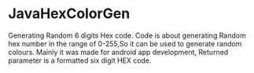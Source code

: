 # JavaHexColorGen
Generating Random 6 digits Hex code.
Code is about generating Random hex number in the range of 0-255,So it can be used to generate random colours.
Mainly it was made for android app development,
Returned parameter is a formatted six digit HEX code.
